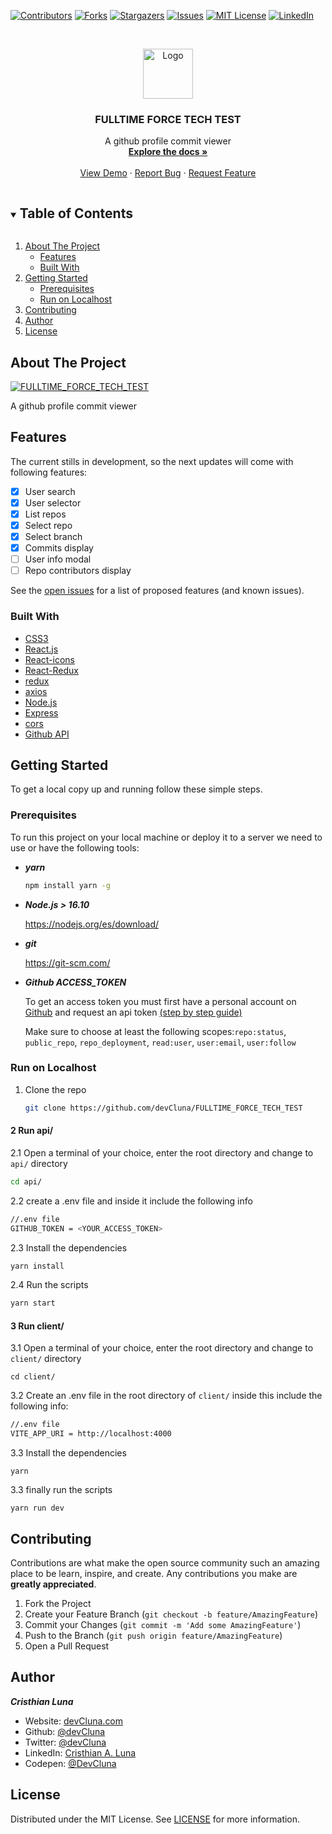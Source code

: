 



<!-- PROJECT SHIELDS -->
[![Contributors][contributors-shield]][contributors-url]
[![Forks][forks-shield]][forks-url]
[![Stargazers][stars-shield]][stars-url]
[![Issues][issues-shield]][issues-url]
[![MIT License][license-shield]][license-url]
[![LinkedIn][linkedin-shield]][linkedin-url]




<!-- PROJECT LOGO -->
<br />
<p align="center">
  <a href="https://fulltime-force-test-client.netlify.app">
    <img src="https://cdn-icons-png.flaticon.com/512/25/25231.png" alt="Logo" width="80" height="80">
  </a>

  <h3 align="center">FULLTIME FORCE TECH TEST</h3>

  <p align="center">
    A github profile commit viewer 
    <br />
    <a href="https://github.com/devCluna/FULLTIME_FORCE_TECH_TEST"><strong>Explore the docs »</strong></a>
    <br />
    <br />
    <a href="https://fulltime-force-test-client.netlify.app">View Demo</a>
    ·
    <a href="https://github.com/devCluna/FULLTIME_FORCE_TECH_TEST/issues">Report Bug</a>
    ·
    <a href="https://github.com/devCluna/FULLTIME_FORCE_TECH_TEST/issues">Request Feature</a>
  </p>
   
</p>



<!-- TABLE OF CONTENTS -->
<details open="open">
  <summary><h2 style="display: inline-block">Table of Contents</h2></summary>
  <ol>
    <li>
      <a href="#about-the-project">About The Project</a>
      <ul>
            <li><a href="#features">Features</a></li>
        <li><a href="#built-with">Built With</a></li>
      </ul>
    </li>
    <li>
      <a href="#getting-started">Getting Started</a>
      <ul>
        <li><a href="#prerequisites">Prerequisites</a></li>
        <li><a href="run-on-localhost">Run on Localhost</a></li>
      </ul>
    </li>
    <li><a href="#contributing">Contributing</a></li>
    <li><a href="#author">Author</a></li>
    <li><a href="#license">License</a></li>
  </ol>
</details>



<!-- ABOUT THE PROJECT -->
## About The Project

[![FULLTIME_FORCE_TECH_TEST][product-screenshot]](https://fulltime-force-test-client.netlify.app/)

A github profile commit viewer 

<!-- Features -->
## Features
The current stills in development, so the next updates will come with following features:

- [x] User search
- [x] User selector
- [x] List repos
- [x] Select repo
- [x] Select branch 
- [x] Commits display
- [ ] User info modal
- [ ] Repo contributors display

See the [open issues](https://github.com/devCluna/FULLTIME_FORCE_TECH_TEST/issues) for a list of proposed features (and known issues).

### Built With

* [CSS3](https://developer.mozilla.org/es/docs/Web/CSSre)
* [React.js](https://es.reactjs.org/)
* [React-icons](https://react-icons.github.io/react-icons/)
* [React-Redux](https://react-redux.js.org/)
* [redux](https://es.redux.js.org/)
* [axios](https://github.com/axios/axios)
* [Node.js](https://nodejs.org/es/)
* [Express](https://expressjs.com/es/)
* [cors](https://www.npmjs.com/package/cors)
* [Github API](https://docs.github.com/es/rest)



<!-- GETTING STARTED -->
## Getting Started

To get a local copy up and running follow these simple steps.

### Prerequisites

To run this project on your local machine or deploy it to a server we need to use or have the following tools:
* ***yarn***
  ```sh
  npm install yarn -g
  ```
* ***Node.js > 16.10***

  https://nodejs.org/es/download/

* ***git*** 

  https://git-scm.com/

* ***Github ACCESS_TOKEN***

  To get an access token you must first have a personal account on [Github](https://github.com)
  and request an api token [(step by step guide)](https://docs.github.com/es/authentication/keeping-your-account-and-data-secure/creating-a-personal-access-token)
  
  Make sure to choose at least the following scopes:`repo:status`, ``public_repo``, ``repo_deployment``, ``read:user``, ``user:email``, ``user:follow``

### Run on Localhost 

1. Clone the repo
   ```sh
   git clone https://github.com/devCluna/FULLTIME_FORCE_TECH_TEST
   ```
#### 2 Run api/

  2.1 Open a terminal of your choice, enter the root directory and change to `api/` directory
   ```sh
   cd api/
   ```

  2.2 create a .env file and inside it include the following info
  ```sh
  //.env file
  GITHUB_TOKEN = <YOUR_ACCESS_TOKEN>
  ```

  2.3 Install the dependencies
  ```sh
  yarn install
  ```
  2.4 Run the scripts
  ```sh
  yarn start
  ```
#### 3 Run client/
  3.1 Open a terminal of your choice, enter the root directory and change to `client/` directory

  ```
  cd client/
  ```
 3.2 Create an .env file in the root directory of `client/` inside this include the following info:
 ```sh
 //.env file
 VITE_APP_URI = http://localhost:4000
 ```
 3.3 Install the dependencies
 ```
 yarn 
 ````
 3.3 finally run the scripts
 ```
 yarn run dev
 ```

<!-- CONTRIBUTING -->
## Contributing

Contributions are what make the open source community such an amazing place to be learn, inspire, and create. Any contributions you make are **greatly appreciated**.

1. Fork the Project
2. Create your Feature Branch (`git checkout -b feature/AmazingFeature`)
3. Commit your Changes (`git commit -m 'Add some AmazingFeature'`)
4. Push to the Branch (`git push origin feature/AmazingFeature`)
5. Open a Pull Request

<!-- Author -->
## Author

***Cristhian Luna***

* Website: [devCluna.com](https://devcluna.com)
*	Github: [@devCluna](https://github.com/devCluna)
*	Twitter: [@devCluna](https://twitter.com/DevCLuna)
*	LinkedIn: [Cristhian A. Luna](https://www.linkedin.com/in/devcluna/)
*	Codepen: [@DevCluna](https://codepen.io/DevCluna)

<!-- LICENSE -->
## License

Distributed under the MIT License. See [LICENSE](https://github.com/devCluna/FULLTIME_FORCE_TECH_TEST/blob/master/License) for more information.

<!-- MARKDOWN LINKS & IMAGES -->
<!-- https://www.markdownguide.org/basic-syntax/#reference-style-links -->
[contributors-shield]: https://img.shields.io/github/contributors/devcluna/FULLTIME_FORCE_TECH_TEST.svg?style=for-the-badge
[contributors-url]: https://github.com/devcluna/FULLTIME_FORCE_TECH_TEST/graphs/contributors

[forks-shield]: https://img.shields.io/github/forks/devcluna/FULLTIME_FORCE_TECH_TEST.svg?style=for-the-badge
[forks-url]: https://github.com/devCluna/FULLTIME_FORCE_TECH_TEST/network/members

[stars-shield]: https://img.shields.io/github/stars/devCluna/FULLTIME_FORCE_TECH_TEST.svg?style=for-the-badge
[stars-url]: https://github.com/devCluna/FULLTIME_FORCE_TECH_TEST/stargazers

[issues-shield]: https://img.shields.io/github/issues/devCluna/FULLTIME_FORCE_TECH_TEST.svg?style=for-the-badge
[issues-url]: https://github.com/devCluna/FULLTIME_FORCE_TECH_TEST/issues

[license-shield]: https://img.shields.io/github/license/TribilinYT/dolla-react-responsive-frontpage-devcluna.svg?style=for-the-badge
[license-url]: https://github.com/TribilinYT/dolla-react-responsive-frontpage-devcluna/blob/master/LICENSE

[linkedin-shield]: https://img.shields.io/badge/-LinkedIn-black.svg?style=for-the-badge&logo=linkedin&colorB=555
[linkedin-url]: https://linkedin.com/in/cluna1997/

[product-screenshot]: assets/homepage.png

